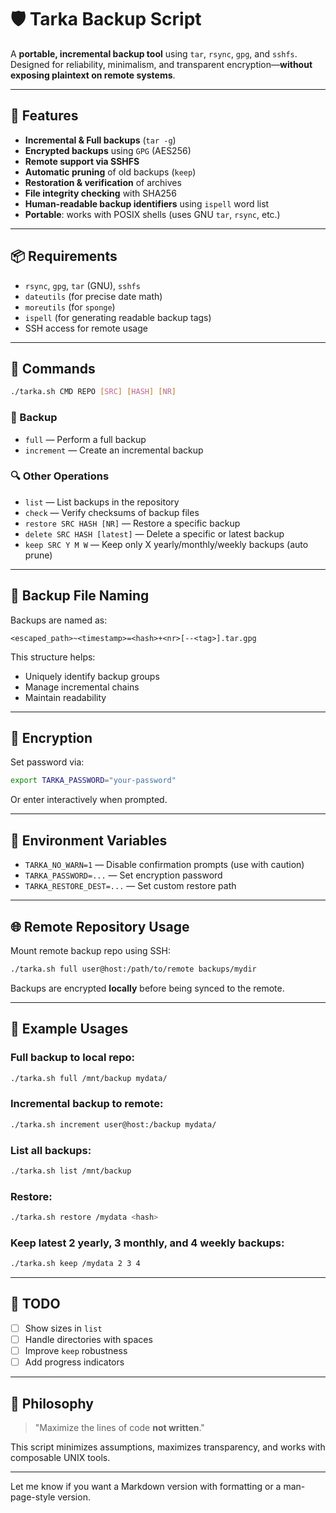 # 🛡️ Tarka Backup Script

A **portable, incremental backup tool** using `tar`, `rsync`, `gpg`, and `sshfs`. Designed for reliability, minimalism, and transparent encryption—**without exposing plaintext on remote systems**.

---

## 🚀 Features

* **Incremental & Full backups** (`tar -g`)
* **Encrypted backups** using `GPG` (AES256)
* **Remote support via SSHFS**
* **Automatic pruning** of old backups (`keep`)
* **Restoration & verification** of archives
* **File integrity checking** with SHA256
* **Human-readable backup identifiers** using `ispell` word list
* **Portable**: works with POSIX shells (uses GNU `tar`, `rsync`, etc.)

---

## 📦 Requirements

* `rsync`, `gpg`, `tar` (GNU), `sshfs`
* `dateutils` (for precise date math)
* `moreutils` (for `sponge`)
* `ispell` (for generating readable backup tags)
* SSH access for remote usage

---

## 🔧 Commands

```bash
./tarka.sh CMD REPO [SRC] [HASH] [NR]
```

### 🔁 Backup

* `full` — Perform a full backup
* `increment` — Create an incremental backup

### 🔍 Other Operations

* `list` — List backups in the repository
* `check` — Verify checksums of backup files
* `restore SRC HASH [NR]` — Restore a specific backup
* `delete SRC HASH [latest]` — Delete a specific or latest backup
* `keep SRC Y M W` — Keep only X yearly/monthly/weekly backups (auto prune)

---

## 🧠 Backup File Naming

Backups are named as:

```
<escaped_path>~<timestamp>=<hash>+<nr>[--<tag>].tar.gpg
```

This structure helps:

* Uniquely identify backup groups
* Manage incremental chains
* Maintain readability

---

## 🔐 Encryption

Set password via:

```bash
export TARKA_PASSWORD="your-password"
```

Or enter interactively when prompted.

---

## 🧰 Environment Variables

* `TARKA_NO_WARN=1` — Disable confirmation prompts (use with caution)
* `TARKA_PASSWORD=...` — Set encryption password
* `TARKA_RESTORE_DEST=...` — Set custom restore path

---

## 🌐 Remote Repository Usage

Mount remote backup repo using SSH:

```bash
./tarka.sh full user@host:/path/to/remote backups/mydir
```

Backups are encrypted **locally** before being synced to the remote.

---

## 📁 Example Usages

### Full backup to local repo:

```bash
./tarka.sh full /mnt/backup mydata/
```

### Incremental backup to remote:

```bash
./tarka.sh increment user@host:/backup mydata/
```

### List all backups:

```bash
./tarka.sh list /mnt/backup
```

### Restore:

```bash
./tarka.sh restore /mydata <hash>
```

### Keep latest 2 yearly, 3 monthly, and 4 weekly backups:

```bash
./tarka.sh keep /mydata 2 3 4
```

---

## 🧪 TODO

* [ ] Show sizes in `list`
* [ ] Handle directories with spaces
* [ ] Improve `keep` robustness
* [ ] Add progress indicators

---

## 📝 Philosophy

> "Maximize the lines of code **not written**."

This script minimizes assumptions, maximizes transparency, and works with composable UNIX tools.

---

Let me know if you want a Markdown version with formatting or a man-page-style version.
